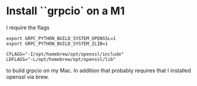 # Install ``grpcio` on a M1

I require the flags

```
export GRPC_PYTHON_BUILD_SYSTEM_OPENSSL=1
export GRPC_PYTHON_BUILD_SYSTEM_ZLIB=1

CFLAGS="-I/opt/homebrew/opt/openssl/include"
LDFLAGS="-L/opt/homebrew/opt/openssl/lib"
```

to build grpcio on my Mac. In addition that probably requires that I installed openssl via brew.
